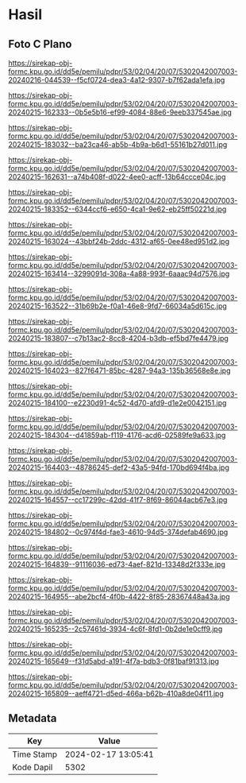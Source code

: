 # Hasil

## Foto C Plano

https://sirekap-obj-formc.kpu.go.id/dd5e/pemilu/pdpr/53/02/04/20/07/5302042007003-20240216-044539--f5cf0724-dea3-4a12-9307-b7f62ada1efa.jpg

https://sirekap-obj-formc.kpu.go.id/dd5e/pemilu/pdpr/53/02/04/20/07/5302042007003-20240215-162333--0b5e5b16-ef99-4084-88e6-9eeb337545ae.jpg

https://sirekap-obj-formc.kpu.go.id/dd5e/pemilu/pdpr/53/02/04/20/07/5302042007003-20240215-183032--ba23ca46-ab5b-4b9a-b6d1-55161b27d011.jpg

https://sirekap-obj-formc.kpu.go.id/dd5e/pemilu/pdpr/53/02/04/20/07/5302042007003-20240215-162631--a74b408f-d022-4ee0-acff-13b64ccce04c.jpg

https://sirekap-obj-formc.kpu.go.id/dd5e/pemilu/pdpr/53/02/04/20/07/5302042007003-20240215-183352--6344ccf6-e650-4ca1-9e62-eb25ff50221d.jpg

https://sirekap-obj-formc.kpu.go.id/dd5e/pemilu/pdpr/53/02/04/20/07/5302042007003-20240215-163024--43bbf24b-2ddc-4312-af65-0ee48ed951d2.jpg

https://sirekap-obj-formc.kpu.go.id/dd5e/pemilu/pdpr/53/02/04/20/07/5302042007003-20240215-163414--3299091d-308a-4a88-993f-6aaac94d7576.jpg

https://sirekap-obj-formc.kpu.go.id/dd5e/pemilu/pdpr/53/02/04/20/07/5302042007003-20240215-163522--31b69b2e-f0a1-46e8-9fd7-66034a5d615c.jpg

https://sirekap-obj-formc.kpu.go.id/dd5e/pemilu/pdpr/53/02/04/20/07/5302042007003-20240215-183807--c7b13ac2-8cc8-4204-b3db-ef5bd7fe4479.jpg

https://sirekap-obj-formc.kpu.go.id/dd5e/pemilu/pdpr/53/02/04/20/07/5302042007003-20240215-164023--827f6471-85bc-4287-94a3-135b36568e8e.jpg

https://sirekap-obj-formc.kpu.go.id/dd5e/pemilu/pdpr/53/02/04/20/07/5302042007003-20240215-184100--e2230d91-4c52-4d70-afd9-d1e2e0042151.jpg

https://sirekap-obj-formc.kpu.go.id/dd5e/pemilu/pdpr/53/02/04/20/07/5302042007003-20240215-184304--d41859ab-f119-4176-acd6-02589fe9a633.jpg

https://sirekap-obj-formc.kpu.go.id/dd5e/pemilu/pdpr/53/02/04/20/07/5302042007003-20240215-164403--48786245-def2-43a5-94fd-170bd694f4ba.jpg

https://sirekap-obj-formc.kpu.go.id/dd5e/pemilu/pdpr/53/02/04/20/07/5302042007003-20240215-164557--cc17299c-42dd-41f7-8f69-86044acb67e3.jpg

https://sirekap-obj-formc.kpu.go.id/dd5e/pemilu/pdpr/53/02/04/20/07/5302042007003-20240215-184802--0c974f4d-fae3-4610-94d5-374defab4690.jpg

https://sirekap-obj-formc.kpu.go.id/dd5e/pemilu/pdpr/53/02/04/20/07/5302042007003-20240215-164839--91116036-ed73-4aef-821d-13348d2f333e.jpg

https://sirekap-obj-formc.kpu.go.id/dd5e/pemilu/pdpr/53/02/04/20/07/5302042007003-20240215-164955--abe2bcf4-4f0b-4422-8f85-28367448a43a.jpg

https://sirekap-obj-formc.kpu.go.id/dd5e/pemilu/pdpr/53/02/04/20/07/5302042007003-20240215-165235--2c57461d-3934-4c6f-8fd1-0b2de1e0cff9.jpg

https://sirekap-obj-formc.kpu.go.id/dd5e/pemilu/pdpr/53/02/04/20/07/5302042007003-20240215-165649--f31d5abd-a191-4f7a-bdb3-0f81baf91313.jpg

https://sirekap-obj-formc.kpu.go.id/dd5e/pemilu/pdpr/53/02/04/20/07/5302042007003-20240215-165809--aeff4721-d5ed-466a-b62b-410a8de04f11.jpg


## Metadata

| Key        | Value               |
| ---------- | ------------------- |
| Time Stamp | 2024-02-17 13:05:41 |
| Kode Dapil | 5302                |



